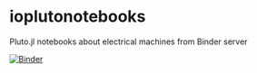 # ioplutonotebooks
Pluto.jl notebooks about electrical machines from Binder server

[![Binder](https://mybinder.org/badge_logo.svg)](https://mybinder.org/v2/gh/Ricardo-Luis/ioplutonotebooks/HEAD)
